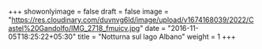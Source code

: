 +++
showonlyimage = false
draft = false
image = "https://res.cloudinary.com/duvnvg6ld/image/upload/v1674168039/2022/Castel%20Gandolfo/IMG_2718_fmuicv.jpg"
date = "2016-11-05T18:25:22+05:30"
title = "Notturna sul lago Albano"
weight = 1
+++
